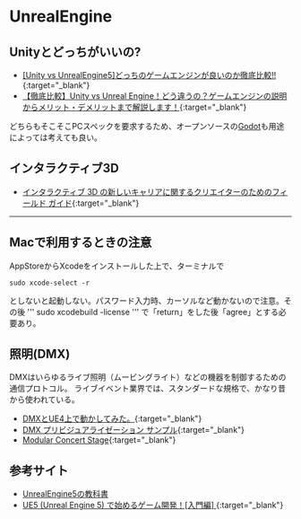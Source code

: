 # UnrealEngine

## Unityとどっちがいいの?
- [[Unity vs UnrealEngine5]どっちのゲームエンジンが良いのか徹底比較!!](https://zenn.dev/daichi_gamedev/articles/unity-vs-unrealengine#%E7%B5%90%E8%AB%96){:target="_blank"}
- [【徹底比較】Unity vs Unreal Engine！どう違うの？ゲームエンジンの説明からメリット・デメリットまで解説します！](https://www.geekly.co.jp/column/cat-webgame/1903_051/){:target="_blank"}

どちらもそこそこPCスペックを要求するため、オープンソースの[Godot](https://godotengine.org/)も用途によっては考えても良い。

## インタラクティブ3D
- [インタラクティブ 3D の新しいキャリアに関するクリエイターのためのフィールド ガイド](https://cdn2.unrealengine.com/epic-ue-creatorsguide-optimized-ja-641f2f6efe3b.pdf){:target="_blank"}

---
## Macで利用するときの注意
AppStoreからXcodeをインストールした上で、ターミナルで
```
sudo xcode-select -r
```
としないと起動しない。パスワード入力時、カーソルなど動かないので注意。その後
'''
sudo xcodebuild -license
'''
で「return」をした後「agree」とする必要あり。

## 照明(DMX)
DMXはいらゆるライブ照明（ムービングライト）などの機器を制御するための通信プロトコル。
ライブイベント業界では、スタンダードな規格で、かなり昔から使われている。

- [DMXとUE4上で動かしてみた。](https://zenn.dev/taito_otani/scraps/fa798dbdd5c3e7#comment-1c0847187c3856){:target="_blank"}
- [DMX プリビジュアライゼーション サンプル](https://www.unrealengine.com/marketplace/ja/product/dmx-previs-sample){:target="_blank"}
- [Modular Concert Stage](https://www.unrealengine.com/marketplace/ja/product/modular-concert-stage){:target="_blank"}

## 参考サイト
- [UnrealEngine5の教科書](https://zenn.dev/daichi_gamedev/books/unreal-engine-5)
- [UE5 (Unreal Engine 5) で始めるゲーム開発！[入門編]
](https://zenn.dev/daichi_gamedev/books/unreal-engine-tutorial){:target="_blank"}